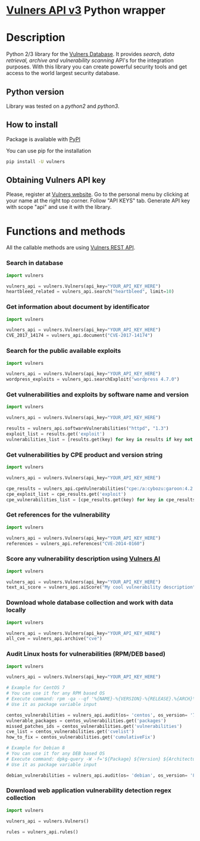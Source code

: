 # [Vulners API v3](https://vulners.com) Python wrapper


# Description
Python 2/3 library for the [Vulners Database](https://vulners.com).
It provides *search, data retrieval, archive and vulnerability scanning* API's for the integration purposes.
With this library you can create powerful security tools and get access to the world largest security database.

## Python version
Library was tested on a *python2* and *python3*.

## How to install

Package is available with [PyPI](https://pypi.python.org/pypi) 

You can use pip for the installation

```bash
pip install -U vulners
```

## Obtaining Vulners API key

Please, register at [Vulners website](https://vulners.com).
Go to the personal menu by clicking at your name at the right top corner.
Follow "API KEYS" tab.
Generate API key with scope "api" and use it with the library.

# Functions and methods

All the callable methods are using [Vulners REST API](https://vulners.com/docs).

### Search in database
```python
import vulners

vulners_api = vulners.Vulners(api_key="YOUR_API_KEY_HERE")
heartbleed_related = vulners_api.search("heartbleed", limit=10)
```
### Get information about document by identificator
```python
import vulners

vulners_api = vulners.Vulners(api_key="YOUR_API_KEY_HERE")
CVE_2017_14174 = vulners_api.document("CVE-2017-14174")
```
### Search for the public available exploits
```python
import vulners

vulners_api = vulners.Vulners(api_key="YOUR_API_KEY_HERE")
wordpress_exploits = vulners_api.searchExploit("wordpress 4.7.0")
```
### Get vulnerabilities and exploits by software name and version
```python
import vulners

vulners_api = vulners.Vulners(api_key="YOUR_API_KEY_HERE")

results = vulners_api.softwareVulnerabilities("httpd", "1.3")
exploit_list = results.get('exploit')
vulnerabilities_list = [results.get(key) for key in results if key not in ['info', 'blog', 'bugbounty']]
```
### Get vulnerabilities by CPE product and version string
```python
import vulners

vulners_api = vulners.Vulners(api_key="YOUR_API_KEY_HERE")

cpe_results = vulners_api.cpeVulnerabilities("cpe:/a:cybozu:garoon:4.2.1")
cpe_exploit_list = cpe_results.get('exploit')
cpe_vulnerabilities_list = [cpe_results.get(key) for key in cpe_results if key not in ['info', 'blog', 'bugbounty']]
```
### Get references for the vulnerability
```python
import vulners

vulners_api = vulners.Vulners(api_key="YOUR_API_KEY_HERE")
references = vulners_api.references("CVE-2014-0160")
```
### Score any vulnerability description using [Vulners AI](https://lab.wallarm.com/new-from-wallarm-research-first-ai-based-tool-to-predict-vulnerability-risk-2d0a7e9b3474)
```python
import vulners

vulners_api = vulners.Vulners(api_key="YOUR_API_KEY_HERE")
text_ai_score = vulners_api.aiScore("My cool vulnerability description")
```
### Download whole database collection and work with data locally
```python
import vulners

vulners_api = vulners.Vulners(api_key="YOUR_API_KEY_HERE")
all_cve = vulners_api.archive("cve")
```
### Audit Linux hosts for vulnerabilities (RPM/DEB based)
```python
import vulners

vulners_api = vulners.Vulners(api_key="YOUR_API_KEY_HERE")

# Example for CentOS 7
# You can use it for any RPM based OS
# Execute command: rpm -qa --qf '%{NAME}-%{VERSION}-%{RELEASE}.%{ARCH}\\n'
# Use it as package variable input

centos_vulnerabilities = vulners_api.audit(os= 'centos', os_version= '7', package= ['glibc-common-2.17-157.el7_3.5.x86_64'])
vulnerable_packages = centos_vulnerabilities.get('packages')
missed_patches_ids = centos_vulnerabilities.get('vulnerabilities')
cve_list = centos_vulnerabilities.get('cvelist')
how_to_fix = centos_vulnerabilities.get('cumulativeFix')

# Example for Debian 8
# You can use it for any DEB based OS
# Execute command: dpkg-query -W -f='${Package} ${Version} ${Architecture}\\n'
# Use it as package variable input

debian_vulnerabilities = vulners_api.audit(os= 'debian', os_version= '8', package= ['uno-libs3 4.3.3-2+deb8u7 amd64'])
```

### Download web application vulnerability detection regex collection
```python
import vulners

vulners_api = vulners.Vulners()

rules = vulners_api.rules()
```
